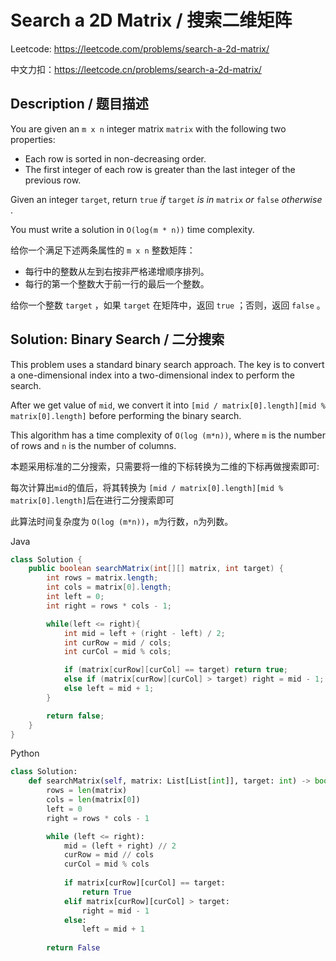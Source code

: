 # Search a 2D Matrix / 搜索二维矩阵

Leetcode: https://leetcode.com/problems/search-a-2d-matrix/

中文力扣：https://leetcode.cn/problems/search-a-2d-matrix/

## Description / 题目描述

You are given an `m x n` integer matrix `matrix` with the following two properties:

* Each row is sorted in non-decreasing order.
* The first integer of each row is greater than the last integer of the previous row.

Given an integer `target`, return `true` *if* `target` *is in* `matrix` *or* `false`  *otherwise* .

You must write a solution in `O(log(m * n))` time complexity.

给你一个满足下述两条属性的 `m x n` 整数矩阵：

* 每行中的整数从左到右按非严格递增顺序排列。
* 每行的第一个整数大于前一行的最后一个整数。

给你一个整数 `target` ，如果 `target` 在矩阵中，返回 `true` ；否则，返回 `false` 。

## Solution: Binary Search / 二分搜索

This problem uses a standard binary search approach. The key is to convert a one-dimensional index into a two-dimensional index to perform the search.

After we get value of  `mid`, we convert it into `[mid / matrix[0].length][mid % matrix[0].length]` before performing the binary search.

This algorithm has a time complexity of `O(log (m*n))`, where `m` is the number of rows and `n` is the number of columns.

本题采用标准的二分搜索，只需要将一维的下标转换为二维的下标再做搜索即可:

每次计算出`mid`的值后，将其转换为 `[mid / matrix[0].length][mid % matrix[0].length]`后在进行二分搜索即可

此算法时间复杂度为 `O(log (m*n))`，`m`为行数，`n`为列数。

Java

```java
class Solution {
    public boolean searchMatrix(int[][] matrix, int target) {
        int rows = matrix.length;
        int cols = matrix[0].length;
        int left = 0;
        int right = rows * cols - 1;

        while(left <= right){
            int mid = left + (right - left) / 2;
            int curRow = mid / cols;
            int curCol = mid % cols;

            if (matrix[curRow][curCol] == target) return true;
            else if (matrix[curRow][curCol] > target) right = mid - 1;
            else left = mid + 1;
        }

        return false;
    }
}

```

Python

```python
class Solution:
    def searchMatrix(self, matrix: List[List[int]], target: int) -> bool:
        rows = len(matrix)
        cols = len(matrix[0])
        left = 0
        right = rows * cols - 1

        while (left <= right):
            mid = (left + right) // 2
            curRow = mid // cols
            curCol = mid % cols
      
            if matrix[curRow][curCol] == target:
                return True
            elif matrix[curRow][curCol] > target:
                right = mid - 1
            else:
                left = mid + 1
   
        return False
```
